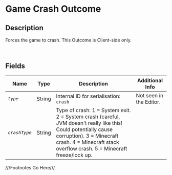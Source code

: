 Game Crash Outcome
============= 

## Description

Forces the game to crash. This Outcome is Client-side only.

<br />

## Fields

| Name     | Type   | Description | Additional Info |
| -------- | ------ | ----------- | --------------- |
| *`type`* | String |      Internal ID for serialisation: `crash`       |         Not seen in the Editor.        |
| *`crashType`* | String |      Type of crash: 1 = System exit. 2 = System crash (careful, JVM doesn't really like this! Could potentially cause corruption). 3 = Minecraft crash. 4 = Minecraft stack overflow crash. 5 = Minecraft freeze/lock up.       |                 |

///Footnotes Go Here///

[^-1]: Fields in *italics* are required for the Object to be valid.  

